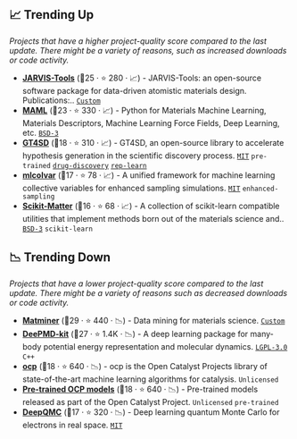 ## 📈 Trending Up

_Projects that have a higher project-quality score compared to the last update. There might be a variety of reasons, such as increased downloads or code activity._

- <b><a href="https://github.com/usnistgov/jarvis">JARVIS-Tools</a></b> (🥈25 ·  ⭐ 280 · 📈) - JARVIS-Tools: an open-source software package for data-driven atomistic materials design. Publications:.. <code><a href="https://github.com/usnistgov/jarvis/blob/master/LICENSE.rst">Custom</a></code>
- <b><a href="https://github.com/materialsvirtuallab/maml">MAML</a></b> (🥈23 ·  ⭐ 330 · 📈) - Python for Materials Machine Learning, Materials Descriptors, Machine Learning Force Fields, Deep Learning, etc. <code><a href="http://bit.ly/3aKzpTv">BSD-3</a></code>
- <b><a href="https://github.com/GT4SD/gt4sd-core">GT4SD</a></b> (🥇18 ·  ⭐ 310 · 📈) - GT4SD, an open-source library to accelerate hypothesis generation in the scientific discovery process. <code><a href="http://bit.ly/34MBwT8">MIT</a></code> <code>pre-trained</code> <a href="https://en.wikipedia.org/wiki/Drug_design#Computer-aided_drug_design"><code>drug-discovery</code></a> <a href="https://en.wikipedia.org/wiki/Feature_learning"><code>rep-learn</code></a>
- <b><a href="https://github.com/luigibonati/mlcolvar">mlcolvar</a></b> (🥈17 ·  ⭐ 78 · 📈) - A unified framework for machine learning collective variables for enhanced sampling simulations. <code><a href="http://bit.ly/34MBwT8">MIT</a></code> <code>enhanced-sampling</code>
- <b><a href="https://github.com/scikit-learn-contrib/scikit-matter">Scikit-Matter</a></b> (🥈16 ·  ⭐ 68 · 📈) - A collection of scikit-learn compatible utilities that implement methods born out of the materials science and.. <code><a href="http://bit.ly/3aKzpTv">BSD-3</a></code> <code>scikit-learn</code>

## 📉 Trending Down

_Projects that have a lower project-quality score compared to the last update. There might be a variety of reasons such as decreased downloads or code activity._

- <b><a href="https://github.com/hackingmaterials/matminer">Matminer</a></b> (🥇29 ·  ⭐ 440 · 📉) - Data mining for materials science. <code><a href="https://github.com/hackingmaterials/matminer/blob/main/LICENSE">Custom</a></code>
- <b><a href="https://github.com/deepmodeling/deepmd-kit">DeePMD-kit</a></b> (🥇27 ·  ⭐ 1.4K · 📉) - A deep learning package for many-body potential energy representation and molecular dynamics. <code><a href="http://bit.ly/37RvQcA">LGPL-3.0</a></code> <code>C++</code>
- <b><a href="https://github.com/FAIR-Chem/fairchem">ocp</a></b> (🥈18 ·  ⭐ 640 · 📉) - ocp is the Open Catalyst Projects library of state-of-the-art machine learning algorithms for catalysis. <code>Unlicensed</code>
- <b><a href="https://github.com/Open-Catalyst-Project/ocp/blob/main/MODELS.md">Pre-trained OCP models</a></b> (🥈18 ·  ⭐ 640 · 📉) - Pre-trained models released as part of the Open Catalyst Project. <code>Unlicensed</code> <code>pre-trained</code>
- <b><a href="https://github.com/deepqmc/deepqmc">DeepQMC</a></b> (🥇17 ·  ⭐ 320 · 📉) - Deep learning quantum Monte Carlo for electrons in real space. <code><a href="http://bit.ly/34MBwT8">MIT</a></code>

